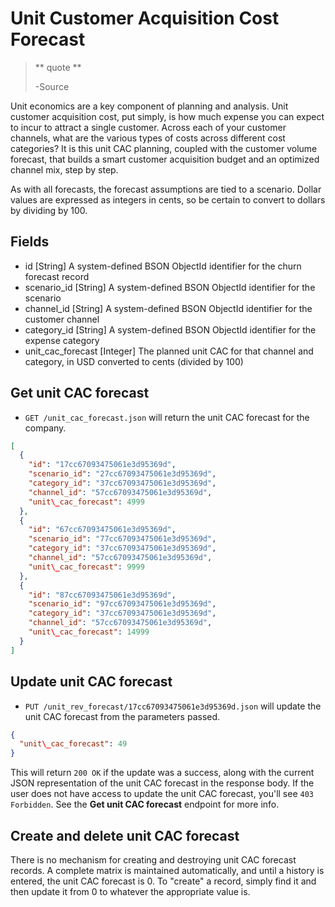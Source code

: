 Unit Customer Acquisition Cost Forecast
=======================================

> ** quote **
>
> -Source

Unit economics are a key component of planning and analysis. Unit customer acquisition cost, put simply, is how much expense you can expect to incur to attract a single customer. Across each of your customer channels, what are the various types of costs across different cost categories? It is this unit CAC planning, coupled with the customer volume forecast, that builds a smart customer acquisition budget and an optimized channel mix, step by step.

As with all forecasts, the forecast assumptions are tied to a scenario. Dollar values are expressed as integers in cents, so be certain to convert to dollars by dividing by 100.


Fields
------

* id [String] A system-defined BSON ObjectId identifier for the churn forecast record
* scenario_id [String] A system-defined BSON ObjectId identifier for the scenario
* channel_id [String] A system-defined BSON ObjectId identifier for the customer channel
* category_id [String] A system-defined BSON ObjectId identifier for the expense category
* unit\_cac_forecast [Integer] The planned unit CAC for that channel and category, in USD converted to cents (divided by 100)


Get unit CAC forecast
----------------------

* `GET /unit_cac_forecast.json` will return the unit CAC forecast for the company.

```json
[
  {
    "id": "17cc67093475061e3d95369d",
    "scenario_id": "27cc67093475061e3d95369d",
    "category_id": "37cc67093475061e3d95369d",
    "channel_id": "57cc67093475061e3d95369d",
    "unit\_cac_forecast": 4999
  },
  {
    "id": "67cc67093475061e3d95369d",
    "scenario_id": "77cc67093475061e3d95369d",
    "category_id": "37cc67093475061e3d95369d",
    "channel_id": "57cc67093475061e3d95369d",
    "unit\_cac_forecast": 9999
  },
  {
    "id": "87cc67093475061e3d95369d",
    "scenario_id": "97cc67093475061e3d95369d",
    "category_id": "37cc67093475061e3d95369d",
    "channel_id": "57cc67093475061e3d95369d",
    "unit\_cac_forecast": 14999
  }
]
```


Update unit CAC forecast
-------------------------

* `PUT /unit_rev_forecast/17cc67093475061e3d95369d.json` will update the unit CAC forecast from the parameters passed.

```json
{
  "unit\_cac_forecast": 49
}
```

This will return `200 OK` if the update was a success, along with the current JSON representation of the unit CAC forecast in the response body. If the user does not have access to update the unit CAC forecast, you'll see `403 Forbidden`. See the **Get unit CAC forecast** endpoint for more info.


Create and delete unit CAC forecast
-------------------------------------

There is no mechanism for creating and destroying unit CAC forecast records. A complete matrix is maintained automatically, and until a history is entered, the unit CAC forecast is 0. To "create" a record, simply find it and then update it from 0 to whatever the appropriate value is.
